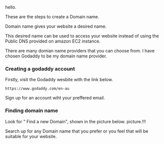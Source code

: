 hello. 

These are the steps to create a Domain name. 

Domain name gives your website a desired name.

This desired name can be used to access your website instead of using the Public DNS
provided on amazon EC2 instance.

There are many domian name providers that you can choose from.
I have chosen Godaddy to be my domain name provider.

### Creating a godaddy account

Firstly, visit the Godaddy wesbite with the link below.
```
https://www.godaddy.com/en-au
```
Sign up for an account wiht your preffered email.

### Finding domain name 

Look for " Find a new Domain", shown in the picture below.
picture.!!!

Search up for any Domain name that you prefer or you feel that will be suitable for your website. 



